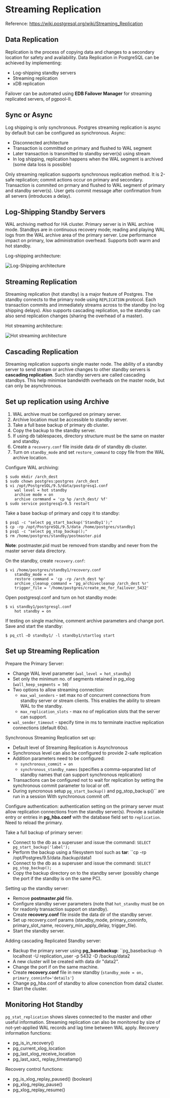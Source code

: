 # Streaming Replication

Reference: https://wiki.postgresql.org/wiki/Streaming_Replication

## Data Replication

Replication is the process of copying data and changes to a secondary
location for safety and availability. Data Replication in PostgreSQL can
be achieved by implementing:

* Log-shipping standby servers
* Streaming replication
* xDB replication

Failover can be automated using **EDB Failover Manager** for streaming
replicated servers, of pgpool-II.

## Sync or Async

Log shipping is only synchronous. Postgres streaming replication is
async by default but can be configured as synchronous. Async:

* Disconnected architecture
* Transaction is committed on primary and flushed to WAL segment
* Later transaction is transmitted to standby server(s) using stream
* In log shipping, replication happens when the WAL segment is archived
  (some data loss is possible)

Only streaming replication supports synchronous replication method. It
is 2-safe replication; commit actions occur on primary and secondary.
Transaction is commited on prmary and flushed to WAL segment of primary
and standby server(s). User gets commit message after confirmation from
all servers (introduces a delay).

## Log-Shipping Standby Servers

WAL archiving method for HA cluster. Primary server is in WAL archive
mode. Standbys are in continuous recovery mode; reading and playing WAL
logs from the WAL archive area of the primary server. Low performance
impact on primary, low administration overhead. Supports both warm and
hot standby.

Log-shipping architecture:

![Log-Shipping architecture](media/images/log_shipping_architecture.png)

## Streaming Replication

Streaming replication (hot standby) is a major feature of Postgres. The
standby connects to the primary node using ``REPLICATION`` protocol. Each
transaction commits and immediately streams across to the standby (no
log shipping delays). Also supports cascading replication, so the
standby can also send replication changes (sharing the overhead of a
master).

Hot streaming architecture:

![Hot streaming architecture](media/images/hot_streaming_architecture.png)

## Cascading Replication

Streaming replication supports single master node. The ability of a
standby server to send stream or archive changes to other standby
servers is **cascading replication**. Such standby servers are called
cascading standbys. This help minimise bandwidth overheads on the master
node, but can only be asynchronous.

## Set up replication using Archive

1. WAL archive must be configured on primary server.
2. Archive location must be accessible to standby server.
3. Take a full base backup of primary db cluster.
4. Copy the backup to the standby server.
5. If using db tablespaces, directory structure must be the same on
   master and standby.
6. Create a ``recovery.conf`` file inside data dir of standby db
   cluster.
7. Turn on ``standby_mode`` and set ``restore_command`` to copy file
   from the WAL archive location.

Configure WAL archiving:

    $ sudo mkdir /arch_dest
    $ sudo chown postgres:postgres /arch_dest
    $ vi /opt/PostgreSOL/9.5/data/postgresq1.conf
        wal level = hot standby
        archive mode = on
        archive cormmand = 'cp %p /arch_dest/ %f'
    $ sudo service postgresq1—9.5 restart

Take a base backup of primary and copy it to standby:

    $ psq1 -c "select pg_start_backup('Standby1');"
    $ cp -rp /opt/PostgreSQL/9.5/data /home/postgres/standby1
    $ psq1 -c "select pg_stop_backup();"
    $ rm /home/postgres/standby/postmaster.pid

**Note**: postmaster.pid must be removed from standby and never
from the master server data directory.

On the standby, create ``recovery.conf``:

    $ vi /home/postgres/standby1/recovery.conf
        standby_mode = on
        restore command = 'cp -rp /arch_dest %p'
        archive_cleanup_command = 'pg_archivecleanup /arch_dest %r'
        trigger_file = '/home/postgres/create_me_for_failover_5432'

Open postgresql.conf and turn on hot standby mode:

    $ vi standby1/postgresgl.conf
        hot standby = on

If testing on single machine, comment archive parameters and change
port. Save and start the standby:

    $ pq_ctl —D standby1/ -l standby1/startlog start

## Set up Streaming Replication

Prepare the Primary Server:

* Change WAL level parameter (``wal_level = hot_standby``)
* Set only the minimum no. of segments retained in pg_xlog
  (``wall_keep_segments = 50``)
* Two options to allow streaming connection:
  * ``max_wal_senders`` - set max no of concurrent connections from
    standby server or stream clients. This enables the ability to stream
    WAL to the standby.
  * ``max_replication_slots`` - max no of replication slots that the
    server can support.
* ``wal_sender_timeout`` - specify time in ms to terminate inactive
  replication connections (default 60s).

Synchronous Streaming Replication set up:

* Default level of Streaming Replication is Asynchronous
* Synchronous level can also be configured to provide 2-safe replication
* Addition parameters need to be configured:
  * ``synchronous_commit = on``
  * ``synchronous_standby_names`` (specifies a comma-separated list of
  standby names that can support synchronous replication)
* Transactions can be configured not to wait for replication by setting
  the synchronous commit parameter to local or off.
* During syncronous setup ``pg_start_backup()`` and pg_stop_backup()``
  are run in a session With synchronous commit off.

Configure authentication: authentication setting on the primary server
must allow replication connections from the standby server(s). Provide a
suitable entry or entries in **pg_hba.conf** with the database field set
to ``replication``. Need to reload the primary.

Take a full backup of primary server:

* Connect to the db as a superuser and issue the command: ``SELECT
  pg_start_backup('label');``
* Perform the backup using a filesystem tool such as **tar**: ``cp -rp
  /opt/Postgres/9.5/data /backup/data1
* Connect to the db as a superuser and issue the command: ``SELECT
  pg_stop_backup();``
* Copy the backup directory on to the standby server (possibly change
  the port if the standby is on the same PC).

Setting up the standby server:

* Remove **postmaster.pid** file.
* Configure standby server parameters (note that ``hot_standby`` must be
  on for readonly transaction support on standby).
* Create **recovery.conf** file inside the data dir of the standby
  server.
* Set up recovery.conf params (standby_mode, primary_conninfo,
  primary_slot_name, recovery_min_apply_delay, trigger_file).
* Start the standby server.

Adding cascading Replicated Standby server:

* Backup the primary server using **pg_basebackup**: ``pg_basebackup -h
  localhost -U replication_user -p 5432 -D /backup/data2
* A new cluster will be created with data dir "data2".
* Change the port if on the same machine.
* Create **recovery.conf** file in new standby (``standby_mode = on,
  primary_conninfo='details'``)
* Change pg_hba.conf of standby to allow conenction from data2 cluster.
* Start the cluster.

## Monitoring Hot Standby

``pg_stat_replication`` shows slaves connected to the master and other
useful information. Streaming replication can also be monitored by size
of not-yet-applied WAL records and lag time between WAL apply. Recovery
information functions:

* pg_is_in_recovery()
* pg_current_xlog_location
* pg_last_xlog_receive_location
* pg_last_xact_ replay_timestamp()

Recovery control functions:

* pg_is_xlog_replay_paused() (boolean)
* pg_xlog_replay_pause()
* pg_xlog_replay_resume()
